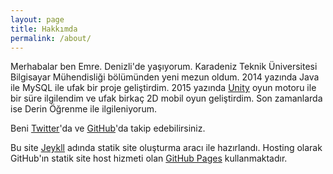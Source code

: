 ```yaml
---
layout: page
title: Hakkımda
permalink: /about/
---
```


<amp-img width="626" height="392" layout="responsive" src="/assets/images/anonymous-censored-mask.jpg"></amp-img>

Merhabalar ben Emre. Denizli'de yaşıyorum. Karadeniz Teknik Üniversitesi Bilgisayar Mühendisliği bölümünden yeni mezun oldum. 2014 yazında Java ile MySQL ile ufak bir proje geliştirdim. 2015 yazında [Unity](https://unity3d.com/) oyun motoru ile bir süre ilgilendim ve ufak birkaç 2D mobil oyun geliştirdim. Son zamanlarda ise Derin Öğrenme ile ilgileniyorum.

Beni [Twitter](https://twitter.com/emredurukn)'da ve [GitHub](https://github.com/emredurukn)'da takip edebilirsiniz.


Bu site [Jeykll](https://jekyllrb.com/) adında statik site oluşturma aracı ile hazırlandı. Hosting olarak GitHub'ın statik site host hizmeti olan [GitHub Pages](https://pages.github.com/) kullanmaktadır.
